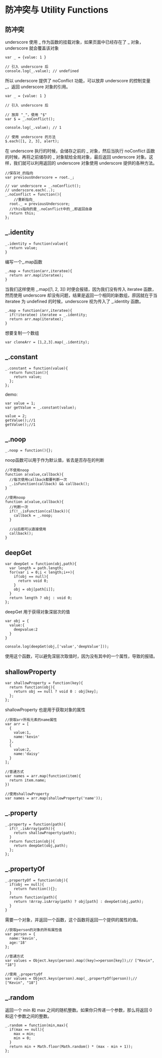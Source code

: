 # 防冲突与 Utility Functions
## 防冲突
underscore 使用 _ 作为函数的挂载对象，如果页面中已经存在了 _ 对象，underscore 就会覆盖该对象

```
var _ = {value: 1 }

// 引入 underscore 后
console.log(_.value); // undefined
```
所以 underscore 提供了 noConflict 功能，可以放弃 underscore 的控制变量 _，返回 underscore 对象的引用。

```
var _ = {value: 1 }

// 引入 underscore 后

// 放弃 "_"，使用 "$"
var $ = _.noConflict();

console.log(_.value); // 1

// 使用 underscore 的方法
$.each([1, 2, 3], alert);
```
在 underscore 执行的时候，会储存之前的 _ 对象，然后当执行 noConflict 函数的时候，再将之前储存的 _ 对象赋给全局对象，最后返回 underscore 对象。这样，我们就可以利用返回的 underscore 对象使用 underscore 提供的各种方法。

```
//保存对_的指向
var previousUnderscore = root._;

// var underscore = _.noConflict();
// underscore.each(..);
_.noConflict = function(){
    //重新指向_
  root._ = previousUnderscore;
  //this指向的是_.noConflict中的_,即返回自身
  return this;
};
```

## _.identity
```
_.identity = function(value){
  return value;
}
```
编写一个_.map函数
```
_.map = function(arr,iteratee){
  return arr.map(iteratee);
}
```
当我们这样使用 _.map([1, 2, 3]) 时便会报错，因为我们没有传入 iteratee 函数，然而使用 underscore 却没有问题，结果是返回一个相同的新数组，原因就在于当 iteratee 为 undefined 的时候，underscore 视为传入了 _.identity 函数。

```
_.map = function(arr,iteratee){
  if(!iteratee) iteratee = _.identity;
  return arr.map(iteratee);
}
```
想要复制一个数组
```
var cloneArr = [1,2,3].map(_.identity);
```

## _.constant
```
_.constant = function(value){
  return function(){
    return value;
  };
};
```
demo:

```
var value = 1;
var getValue = _.constant(value);

value = 2;
getValue();//1
getValue();//1
```

## _.noop

```
_.noop = function(){};
```
noop函数可以用于作为默认值，省去是否存在的判断

```
//不使用noop
function a(value,callback){
  //每次使用callback都要判断一次
  _.isFunction(callback) && callback();
}

//使用noop
function a(value,callback){
  //判断一次
  if(!_.isFunction(callback)){
    callback = _.noop;
  }

  //以后都可以直接使用
  callback();
}
```

## deepGet
```
var deepGet = function(obj,path){
  var length = path.length;
  for(var i = 0;i < length;i++){
    if(obj == null){
      return void 0;
    }
    obj = obj[path[i]];
  }
  return length ? obj : void 0;
};
```
deepGet 用于获得对象深层次的值

```
var obj = {
  value:{
    deepvalue:2
  }
}

console.log(deepGet(obj,['value','deepValue']));
```
使用这个函数，可以避免深层次取值时，因为没有其中的一个属性，导致的报错。

## shallowProperty
```
var shallowProperty = function(key){
  return function(obj){
    return obj == null ? void 0 : obj[key];
  };
};
```
shallowProperty 也是用于获取对象的属性

```
//获取arr所有元素的name属性
var arr = [
  {
    value:1,
    name:'kevin'
  },
  {
    value:2,
    name:'daisy'
  }
];

//普通方式
var names = arr.map(function(item){
  return item.name;
})

//使用shallowProperty
var names = arr.map(shallowProperty('name'));
```

## _.property
```
_.property = function(path){
  if(!_.isArray(path)){
    return shallowProperty(path);
  }
  return function(obj){
    return deepGet(obj,path);
  };
};
```

## _.propertyOf
```
_.propertyOf = function(obj){
  if(obj == null){
    return function(){};
  }
  return function(path){
    return !Array.isArray(path) ? obj[path] : deepGet(obj,path);
  }
}
```
需要一个对象，并返回一个函数，这个函数将返回一个提供的属性的值。

```
//获取person的对象的所有属性值
var person = {
  name:'kevin',
  age:'18'
};

//普通方式
var values = Object.keys(person).map((key)=>person[key]);// ["Kevin", "18"]

//使用_.propertyOf
var values = Object.keys(person).map(_.propertyOf(person));// ["Kevin", "18"]
```

## _.random
返回一个 min 和 max 之间的随机整数。如果你只传递一个参数，那么将返回 0 和这个参数之间的整数。

```
_.random = function(min,max){
  if(max == null){
    max = min;
    min = 0;
  }
  return min + Math.floor(Math.random() * (max - min + 1));
};
```